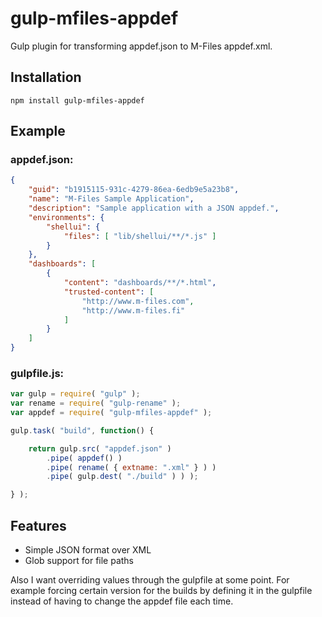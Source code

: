 
gulp-mfiles-appdef
===================

Gulp plugin for transforming appdef.json to M-Files appdef.xml.

Installation
------------

`npm install gulp-mfiles-appdef`

Example
-------

### appdef.json:
```json
{
    "guid": "b1915115-931c-4279-86ea-6edb9e5a23b8",
    "name": "M-Files Sample Application",
    "description": "Sample application with a JSON appdef.",
    "environments": {
        "shellui": {
            "files": [ "lib/shellui/**/*.js" ]
        }
    },
	"dashboards": [
		{
			"content": "dashboards/**/*.html",
			"trusted-content": [
				"http://www.m-files.com",
				"http://www.m-files.fi"
			]
		}
	]
}
```

### gulpfile.js:
```javascript
var gulp = require( "gulp" );
var rename = require( "gulp-rename" );
var appdef = require( "gulp-mfiles-appdef" );

gulp.task( "build", function() {

	return gulp.src( "appdef.json" )
        .pipe( appdef() )
        .pipe( rename( { extname: ".xml" } ) )
        .pipe( gulp.dest( "./build" ) ) );

} );
```

Features
--------

- Simple JSON format over XML
- Glob support for file paths

Also I want overriding values through the gulpfile at some point. For example
forcing certain version for the builds by defining it in the gulpfile instead
of having to change the appdef file each time.

